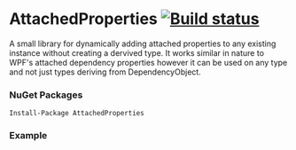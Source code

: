 # AttachedProperties [![Build status](https://ci.appveyor.com/api/projects/status/9l9iji73dae9j0da?svg=true)](https://ci.appveyor.com/project/nwendel/attachedproperties-py5wh)

A small library for dynamically adding attached properties to any existing instance without creating a dervived type.  It works similar in nature to WPF's attached dependency properties however it can be used on any type and not just types deriving from DependencyObject.

### NuGet Packages

```
Install-Package AttachedProperties
```

### Example
```csharp
```

